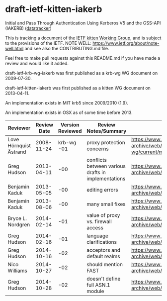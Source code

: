 # draft-ietf-kitten-iakerb
Initial and Pass Through Authentication Using Kerberos V5 and the GSS-API (IAKERB) ([datatracker](https://datatracker.ietf.org/doc/draft-ietf-kitten-iakerb/))

This is tracking a document of the [IETF kitten Working Group](https://datatracker.ietf.org/wg/kitten), and is subject to the provisions of the IETF. NOTE WELL: https://www.ietf.org/about/note-well.html and see also the CONTRIBUTING.md file.

Feel free to make pull requests against this README.md if you have made a review and would like it added.

draft-ietf-krb-wg-iakerb was first published as a krb-wg WG document on 2009-07-30.

draft-ietf-kitten-iakerb was first published as a kitten WG document on 2013-04-11.

An implementation exists in MIT krb5 since 2009/2010 (1.9).

An implementation exists in OSX as of some time before 2013.

Reviewer | Review Date | Version Reviewed | Review Notes/Summary | Link to Review
---------|-------------|------------------|----------------------|---------------
Love Hörnquist Âstrand | 2008-11-24 | krb-wg -01 | proxy protection concerns | https://www.ietf.org/mail-archive/web/krb-wg/current/msg00925.html
Greg Hudson | 2013-04-11 | -00 | conflicts between various drafts in implementations | https://www.ietf.org/mail-archive/web/kitten/current/msg03919.html
Benjamin Kaduk | 2013-05-05 | -00 | editing errors | https://www.ietf.org/mail-archive/web/kitten/current/msg03981.html
Benjamin Kaduk | 2013-08-06 | -00 | many small fixes | https://www.ietf.org/mail-archive/web/kitten/current/msg04212.html
Bryce L. Nordgren | 2014-02-14 | -01 | value of proxy vs. firewall access | https://www.ietf.org/mail-archive/web/kitten/current/msg04535.html
Greg Hudson | 2014-02-16 | -01 | language clarifications | https://www.ietf.org/mail-archive/web/kitten/current/msg04540.html
Greg Hudson | 2014-10-16 | -02 | acceptors and default realms | https://www.ietf.org/mail-archive/web/kitten/current/msg04937.html
Nico Williams | 2014-10-27 | -02 | should mention FAST | https://www.ietf.org/mail-archive/web/kitten/current/msg04977.html
Greg Hudson | 2014-10-28 | -02 | doesn't define full ASN.1 module | https://www.ietf.org/mail-archive/web/kitten/current/msg05000.html
